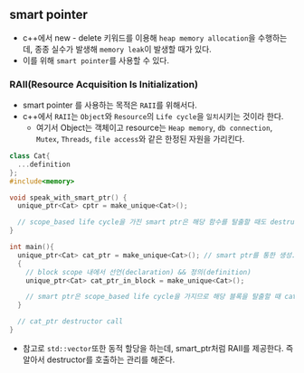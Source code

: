 ## smart pointer

- c++에서 new - delete 키워드를 이용해 `heap memory allocation`을 수행하는데, 종종 실수가 발생해 `memory leak`이 발생할 때가 있다.
- 이를 위해 `smart pointer`를 사용할 수 있다.

### RAII(Resource Acquisition Is Initialization)

- smart pointer 를 사용하는 목적은 `RAII`를 위해서다.
- c++에서 `RAII`는 `Object`와 `Resource`의 `Life cycle`을 `일치`시키는 것이라 한다.
  - 여기서 Object는 객체이고 resource는 `Heap memory`, `db connection`, `Mutex`, `Threads`, `file access`와 같은 한정된 자원을 가리킨다.

```cpp
class Cat{
  ...definition
};
#include<memory>

void speak_with_smart_ptr() {
  unique_ptr<Cat> cptr = make_unique<Cat>();

  // scope_based life cycle을 가진 smart ptr은 해당 함수를 탈출할 때도 destructor를 호출한다.
}

int main(){
  unique_ptr<Cat> cat_ptr = make_unique<Cat>(); // smart ptr를 통한 생성.
  {
    // block scope 내에서 선언(declaration) && 정의(definition)
    unique_ptr<Cat> cat_ptr_in_block = make_unique<Cat>(); 

    // smart ptr은 scope_based life cycle을 가지므로 해당 블록을 탈출할 때 cat_ptr_in_block에서 destructor를 호출한다.
  }

  // cat_ptr destructor call
}
```

- 참고로 `std::vector`또한 동적 할당을 하는데, smart_ptr처럼 RAII를 제공한다. 즉 알아서 destructor를 호출하는 관리를 해준다.